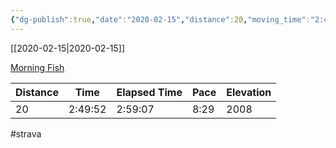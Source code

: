 ```yaml
---
{"dg-publish":true,"date":"2020-02-15","distance":20,"moving_time":"2:49:52","elapsed_time":"2:59:07","pace":"8:29","total_elevation_gain":2008,"url":"https://www.strava.com/activities/3102733768","permalink":"/01-personal/strava/2020-02-15-morning-fish/","dgPassFrontmatter":true}
---
```



[[2020-02-15\|2020-02-15]]

[Morning Fish](https://www.strava.com/activities/3102733768)

| Distance | Time    | Elapsed Time | Pace | Elevation |
| -------- | ------- | ------------ | ---- | --------- |
| 20       | 2:49:52 | 2:59:07      | 8:29 | 2008      |




#strava
